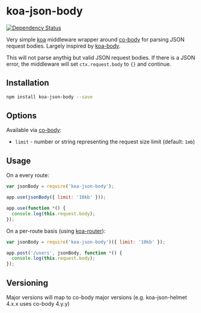koa-json-body
=============

[![Dependency Status](https://david-dm.org/venables/koa-json-body.png)](https://david-dm.org/venables/koa-json-body)

Very simple [koa](https://github.com/koajs/koa) middleware wrapper around [co-body](https://github.com/visionmedia/co-body) for parsing JSON request bodies. Largely inspired by [koa-body](https://github.com/dlau/koa-body).

This will not parse anythig but valid JSON request bodies.  If there is a JSON error, the middleware will set `ctx.request.body` to `{}` and continue.

Installation
------------

```bash
npm install koa-json-body --save
```

Options
-------

Available via [co-body](https://github.com/visionmedia/co-body):

* `limit` - number or string representing the request size limit (default: `1mb`)

Usage
-----

On a every route:

```javascript
var jsonBody = require('koa-json-body');

app.use(jsonBody({ limit: '10kb' }));

app.use(function *() {
  console.log(this.request.body);
});
```

On a per-route basis (using [koa-router](https://github.com/alexmingoia/koa-router)):

```javascript
var jsonBody = require('koa-json-body')({ limit: '10kb' });

app.post('/users', jsonBody, function *() {
  console.log(this.request.body);
});
```

Versioning
----------

Major versions will map to co-body major versions (e.g. koa-json-helmet 4.x.x uses co-body 4.y.y)
